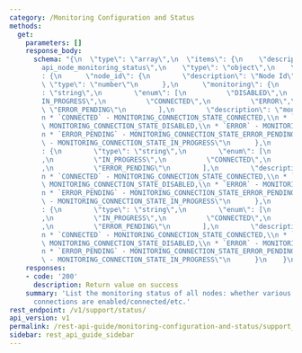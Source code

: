 ```yaml
---
category: /Monitoring Configuration and Status
methods:
  get:
    parameters: []
    response_body:
      schema: "{\n  \"type\": \"array\",\n  \"items\": {\n    \"description\": \"\
        api_node_monitoring_status\",\n    \"type\": \"object\",\n    \"properties\"\
        : {\n      \"node_id\": {\n        \"description\": \"Node Id\",\n       \
        \ \"type\": \"number\"\n      },\n      \"monitoring\": {\n        \"type\"\
        : \"string\",\n        \"enum\": [\n          \"DISABLED\",\n          \"\
        IN_PROGRESS\",\n          \"CONNECTED\",\n          \"ERROR\",\n         \
        \ \"ERROR_PENDING\"\n        ],\n        \"description\": \"monitoring:\\\
        n * `CONNECTED` - MONITORING_CONNECTION_STATE_CONNECTED,\\n * `DISABLED` -\
        \ MONITORING_CONNECTION_STATE_DISABLED,\\n * `ERROR` - MONITORING_CONNECTION_STATE_ERROR,\\\
        n * `ERROR_PENDING` - MONITORING_CONNECTION_STATE_ERROR_PENDING,\\n * `IN_PROGRESS`\
        \ - MONITORING_CONNECTION_STATE_IN_PROGRESS\"\n      },\n      \"file_upload\"\
        : {\n        \"type\": \"string\",\n        \"enum\": [\n          \"DISABLED\"\
        ,\n          \"IN_PROGRESS\",\n          \"CONNECTED\",\n          \"ERROR\"\
        ,\n          \"ERROR_PENDING\"\n        ],\n        \"description\": \"file_upload:\\\
        n * `CONNECTED` - MONITORING_CONNECTION_STATE_CONNECTED,\\n * `DISABLED` -\
        \ MONITORING_CONNECTION_STATE_DISABLED,\\n * `ERROR` - MONITORING_CONNECTION_STATE_ERROR,\\\
        n * `ERROR_PENDING` - MONITORING_CONNECTION_STATE_ERROR_PENDING,\\n * `IN_PROGRESS`\
        \ - MONITORING_CONNECTION_STATE_IN_PROGRESS\"\n      },\n      \"vpn_connection\"\
        : {\n        \"type\": \"string\",\n        \"enum\": [\n          \"DISABLED\"\
        ,\n          \"IN_PROGRESS\",\n          \"CONNECTED\",\n          \"ERROR\"\
        ,\n          \"ERROR_PENDING\"\n        ],\n        \"description\": \"vpn_connection:\\\
        n * `CONNECTED` - MONITORING_CONNECTION_STATE_CONNECTED,\\n * `DISABLED` -\
        \ MONITORING_CONNECTION_STATE_DISABLED,\\n * `ERROR` - MONITORING_CONNECTION_STATE_ERROR,\\\
        n * `ERROR_PENDING` - MONITORING_CONNECTION_STATE_ERROR_PENDING,\\n * `IN_PROGRESS`\
        \ - MONITORING_CONNECTION_STATE_IN_PROGRESS\"\n      }\n    }\n  }\n}"
    responses:
    - code: '200'
      description: Return value on success
    summary: 'List the monitoring status of all nodes: whether various kinds of monitoring
      connections are enabled/connected/etc.'
rest_endpoint: /v1/support/status/
api_version: v1
permalink: /rest-api-guide/monitoring-configuration-and-status/support_status.html
sidebar: rest_api_guide_sidebar
---
```

